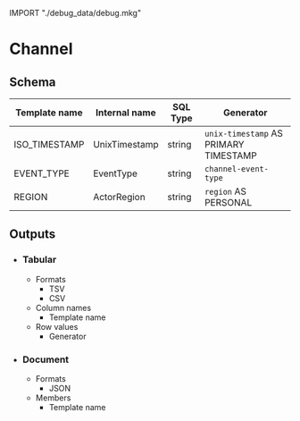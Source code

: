 IMPORT "./debug_data/debug.mkg"

# Channel

## Schema
|Template name|Internal name|SQL Type|Generator|
|---|---|---|---|
|ISO_TIMESTAMP|UnixTimestamp|string|`unix-timestamp` AS PRIMARY TIMESTAMP|
|EVENT_TYPE|EventType|string|`channel-event-type`|
|REGION|ActorRegion|string|`region` AS PERSONAL|


## Outputs
- ### Tabular
  - Formats
    - TSV
    - CSV
  - Column names
    - Template name
  - Row values
    - Generator
- ### Document
  - Formats
    - JSON
  - Members
    - Template name

